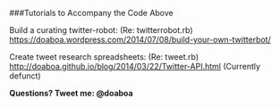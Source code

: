 ###Tutorials to Accompany the Code Above

Build a curating twitter-robot: (Re: twitterrobot.rb)
https://doaboa.wordpress.com/2014/07/08/build-your-own-twitterbot/

Create tweet research spreadsheets: (Re: tweet.rb)
http://doaboa.github.io/blog/2014/03/22/Twitter-API.html
(Currently defunct)

**Questions?  Tweet me: @doaboa**
